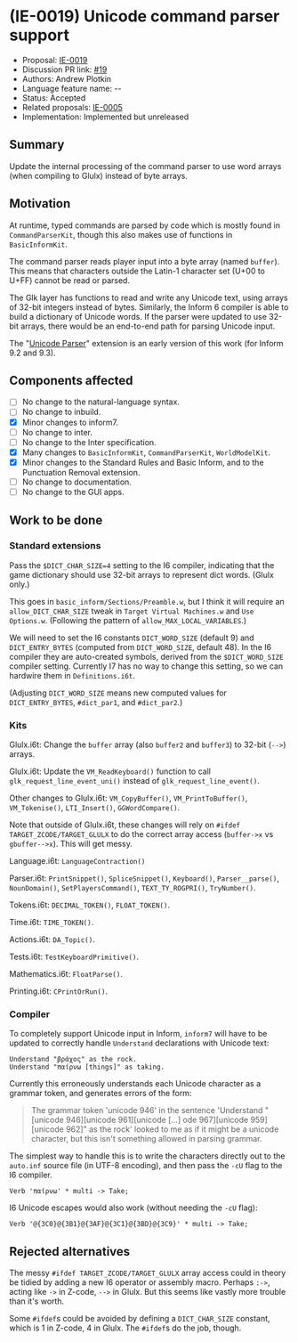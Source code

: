 # (IE-0019) Unicode command parser support

* Proposal: [IE-0019](0019-unicode-command-parser.md)
* Discussion PR link: [#19](https://github.com/ganelson/inform-evolution/pull/19)
* Authors: Andrew Plotkin
* Language feature name: --
* Status: Accepted
* Related proposals: [IE-0005](0005-removing-translates-into-unicode.md)
* Implementation: Implemented but unreleased

## Summary 

Update the internal processing of the command parser to use word arrays (when
compiling to Glulx) instead of byte arrays.

## Motivation

At runtime, typed commands are parsed by code which is mostly found in
`CommandParserKit`, though this also makes use of functions in `BasicInformKit`.

The command parser reads player input into a byte array (named `buffer`).
This means that characters outside the Latin-1 character set (U+00 to U+FF)
cannot be read or parsed.

The Glk layer has functions to read and write any Unicode text, using arrays of
32-bit integers instead of bytes. Similarly, the Inform 6 compiler is able to
build a dictionary of Unicode words. If the parser were updated to use 32-bit
arrays, there would be an end-to-end path for parsing Unicode input.

The "[Unicode Parser][uniparser]" extension is an early version of this work
(for Inform 9.2 and 9.3).

[uniparser]: https://github.com/erkyrath/i7-exts/blob/master/Unicode%20Parser.i7x

## Components affected

- [ ] No change to the natural-language syntax.
- [ ] No change to inbuild.
- [x] Minor changes to inform7.
- [ ] No change to inter.
- [ ] No change to the Inter specification.
- [x] Many changes to `BasicInformKit`, `CommandParserKit`, `WorldModelKit`.
- [x] Minor changes to the Standard Rules and Basic Inform, and to the Punctuation Removal extension.
- [ ] No change to documentation.
- [ ] No change to the GUI apps.

## Work to be done

### Standard extensions

Pass the `$DICT_CHAR_SIZE=4` setting to the I6 compiler, indicating that the
game dictionary should use 32-bit arrays to represent dict words. (Glulx only.)

This goes in `basic_inform/Sections/Preamble.w`, but I think it will require an
`allow_DICT_CHAR_SIZE` tweak in `Target Virtual Machines.w` and `Use Options.w`.
(Following the pattern of `allow_MAX_LOCAL_VARIABLES`.)

We will need to set the I6 constants `DICT_WORD_SIZE` (default 9) and
`DICT_ENTRY_BYTES` (computed from `DICT_WORD_SIZE`, default 48). In the I6
compiler they are auto-created symbols, derived from the `$DICT_WORD_SIZE`
compiler setting. Currently I7 has no way to change this setting, so we can
hardwire them in `Definitions.i6t`.

(Adjusting `DICT_WORD_SIZE` means new computed values for `DICT_ENTRY_BYTES`,
`#dict_par1`, and `#dict_par2`.)

### Kits

Glulx.i6t: Change the `buffer` array (also `buffer2` and `buffer3`) to 32-bit (`-->`) arrays.

Glulx.i6t: Update the `VM_ReadKeyboard()` function to call `glk_request_line_event_uni()` instead of `glk_request_line_event()`.

Other changes to Glulx.i6t: `VM_CopyBuffer()`, `VM_PrintToBuffer()`, `VM_Tokenise()`, `LTI_Insert()`, `GGWordCompare()`.

Note that outside of Glulx.i6t, these changes will rely on `#ifdef TARGET_ZCODE/TARGET_GLULX` to do the correct array access (`buffer->x` vs `gbuffer-->x`). This will get messy.

Language.i6t: `LanguageContraction()`

Parser.i6t: `PrintSnippet()`, `SpliceSnippet()`, `Keyboard()`, `Parser__parse()`, `NounDomain()`, `SetPlayersCommand()`, `TEXT_TY_ROGPRI()`, `TryNumber()`.

Tokens.i6t: `DECIMAL_TOKEN()`, `FLOAT_TOKEN()`.

Time.i6t: `TIME_TOKEN()`.

Actions.i6t: `DA_Topic()`.

Tests.i6t: `TestKeyboardPrimitive()`.

Mathematics.i6t: `FloatParse()`.

Printing.i6t: `CPrintOrRun()`.

### Compiler

To completely support Unicode input in Inform, `inform7` will have to be updated
to correctly handle `Understand` declarations with Unicode text:

```
Understand "βράχος" as the rock.
Understand "παίρνω [things]" as taking.
```

Currently this erroneously understands each Unicode character as a grammar token,
and generates errors of the form:

> The grammar token 'unicode 946' in the sentence 'Understand "[unicode 946][unicode 961][unicode [...] ode 967][unicode 959][unicode 962]" as the rock' looked to me as if it might be a unicode character, but this isn't something allowed in parsing grammar.

The simplest way to handle this is to write the characters directly out to the `auto.inf` source file (in UTF-8 encoding), and then pass the `-cU` flag to the I6 compiler.

```
Verb 'παίρνω' * multi -> Take;
```

I6 Unicode escapes would also work (without needing the `-cU` flag):

```
Verb '@{3C0}@{3B1}@{3AF}@{3C1}@{3BD}@{3C9}' * multi -> Take;
```

## Rejected alternatives

The messy `#ifdef TARGET_ZCODE/TARGET_GLULX` array access could in theory be tidied by adding a new I6 operator or assembly macro. Perhaps `:->`, acting like `->` in Z-code, `-->` in Glulx. But this seems like vastly more trouble than it's worth.

Some `#ifdef`s could be avoided by defining a `DICT_CHAR_SIZE` constant, which is 1 in Z-code, 4 in Glulx. The `#ifdef`s do the job, though.
